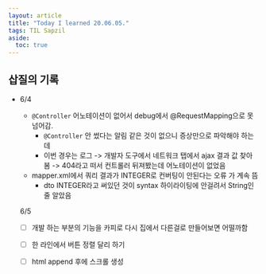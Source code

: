 ```yaml
---
layout: article
title: "Today I learned 20.06.05."
tags: TIL Sapzil
aside:
  toc: true
---
```




## 삽질의 기록

- 6/4

  - `@Controller` 어노테이션이 없어서 debug에서 @RequestMapping으로 못넘어감.
    - `@Controller`  안 썼다는 알림 같은 것이 없으니 증상만으로 파악해야 하는데
    - 이번 경우는 로그 -> 개발자 도구에서 네트워크 탭에서 ajax 결과 값 찾아봄 -> 404라고 떠서 컨트롤러 뒤져봤는데 어노테이션이 없었음
  - mapper.xml에서 쿼리 결과가 INTEGER로 컨버팅이 안된다는 오류 가 계속 뜸
    - dto INTEGER라고 써있던 것이 syntax 하이라이팅에 안걸려서 String인줄 알았음

  6/5

  - [ ] 개발 하는 부분의 기능을 카피로 다시 집에서 다른걸로 만들어보면 어떨까함
  - [ ] 한 라인에서 버튼 정렬 달리 하기
  - [ ] html append 후에 스크롤 생성

